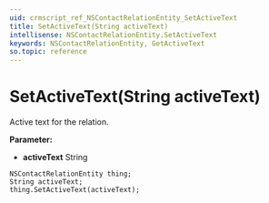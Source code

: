 ```yaml
---
uid: crmscript_ref_NSContactRelationEntity_SetActiveText
title: SetActiveText(String activeText)
intellisense: NSContactRelationEntity.SetActiveText
keywords: NSContactRelationEntity, GetActiveText
so.topic: reference
---
```


# SetActiveText(String activeText)

Active text for the relation.

**Parameter:** 
* **activeText** String

```crmscript
NSContactRelationEntity thing;
String activeText;
thing.SetActiveText(activeText);
```

